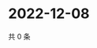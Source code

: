 # 2022-12-08

共 0 条

<!-- BEGIN WEIBO -->
<!-- 最后更新时间 Thu Dec 08 2022 16:18:48 GMT+0800 (China Standard Time) -->

<!-- END WEIBO -->
